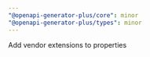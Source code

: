 ```yaml
---
"@openapi-generator-plus/core": minor
"@openapi-generator-plus/types": minor
---
```


Add vendor extensions to properties
